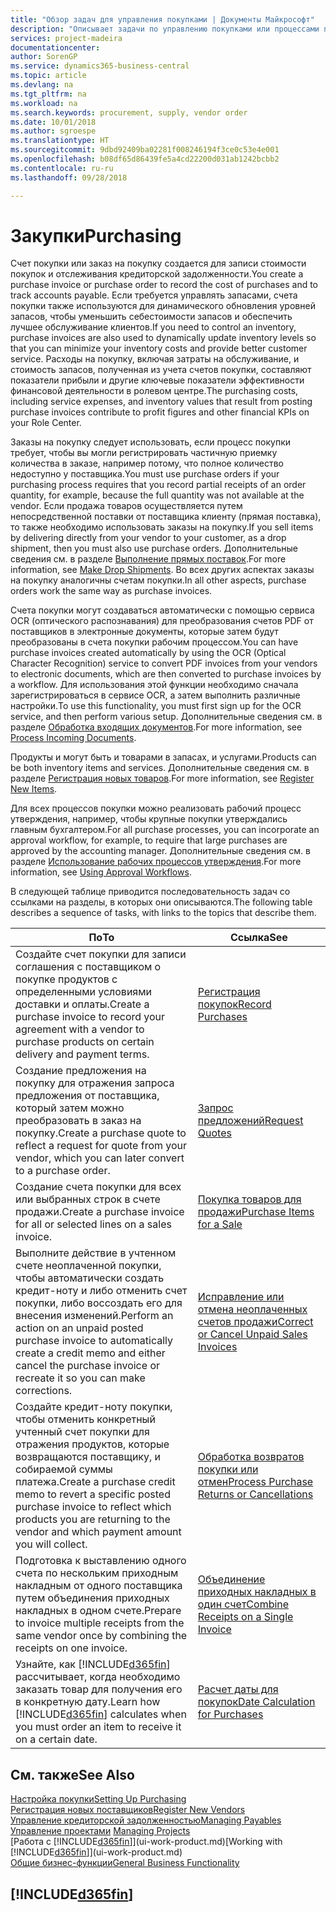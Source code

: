 ```yaml
---
title: "Обзор задач для управления покупками | Документы Майкрософт"
description: "Описывает задачи по управлению покупками или процессами покупок, включая работу счетов покупки и заказов на покупку."
services: project-madeira
documentationcenter: 
author: SorenGP
ms.service: dynamics365-business-central
ms.topic: article
ms.devlang: na
ms.tgt_pltfrm: na
ms.workload: na
ms.search.keywords: procurement, supply, vendor order
ms.date: 10/01/2018
ms.author: sgroespe
ms.translationtype: HT
ms.sourcegitcommit: 9dbd92409ba02281f008246194f3ce0c53e4e001
ms.openlocfilehash: b08df65d86439fe5a4cd22200d031ab1242bcbb2
ms.contentlocale: ru-ru
ms.lasthandoff: 09/28/2018

---
```

# <a name="purchasing"></a><span data-ttu-id="adfb0-103">Закупки</span><span class="sxs-lookup"><span data-stu-id="adfb0-103">Purchasing</span></span>
<span data-ttu-id="adfb0-104">Счет покупки или заказ на покупку создается для записи стоимости покупок и отслеживания кредиторской задолженности.</span><span class="sxs-lookup"><span data-stu-id="adfb0-104">You create a purchase invoice or purchase order to record the cost of purchases and to track accounts payable.</span></span> <span data-ttu-id="adfb0-105">Если требуется управлять запасами, счета покупки также используются для динамического обновления уровней запасов, чтобы уменьшить себестоимости запасов и обеспечить лучшее обслуживание клиентов.</span><span class="sxs-lookup"><span data-stu-id="adfb0-105">If you need to control an inventory, purchase invoices are also used to dynamically update inventory levels so that you can minimize your inventory costs and provide better customer service.</span></span> <span data-ttu-id="adfb0-106">Расходы на покупку, включая затраты на обслуживание, и стоимость запасов, полученная из учета счетов покупки, составляют показатели прибыли и другие ключевые показатели эффективности финансовой деятельности в ролевом центре.</span><span class="sxs-lookup"><span data-stu-id="adfb0-106">The purchasing costs, including service expenses, and inventory values that result from posting purchase invoices contribute to profit figures and other financial KPIs on your Role Center.</span></span>

<span data-ttu-id="adfb0-107">Заказы на покупку следует использовать, если процесс покупки требует, чтобы вы могли регистрировать частичную приемку количества в заказе, например потому, что полное количество недоступно у поставщика.</span><span class="sxs-lookup"><span data-stu-id="adfb0-107">You must use purchase orders if your purchasing process requires that you record partial receipts of an order quantity, for example, because the full quantity was not available at the vendor.</span></span> <span data-ttu-id="adfb0-108">Если продажа товаров осуществляется путем непосредственной поставки от поставщика клиенту (прямая поставка), то также необходимо использовать заказы на покупку.</span><span class="sxs-lookup"><span data-stu-id="adfb0-108">If you sell items by delivering directly from your vendor to your customer, as a drop shipment, then you must also use purchase orders.</span></span> <span data-ttu-id="adfb0-109">Дополнительные сведения см. в разделе [Выполнение прямых поставок](sales-how-drop-shipment.md).</span><span class="sxs-lookup"><span data-stu-id="adfb0-109">For more information, see [Make Drop Shipments](sales-how-drop-shipment.md).</span></span> <span data-ttu-id="adfb0-110">Во всех других аспектах заказы на покупку аналогичны счетам покупки.</span><span class="sxs-lookup"><span data-stu-id="adfb0-110">In all other aspects, purchase orders work the same way as purchase invoices.</span></span>

<span data-ttu-id="adfb0-111">Счета покупки могут создаваться автоматически с помощью сервиса OCR (оптического распознавания) для преобразования счетов PDF от поставщиков в электронные документы, которые затем будут преобразованы в счета покупки рабочим процессом.</span><span class="sxs-lookup"><span data-stu-id="adfb0-111">You can have purchase invoices created automatically by using the OCR (Optical Character Recognition) service to convert PDF invoices from your vendors to electronic documents, which are then converted to purchase invoices by a workflow.</span></span> <span data-ttu-id="adfb0-112">Для использования этой функции необходимо сначала зарегистрироваться в сервисе OCR, а затем выполнить различные настройки.</span><span class="sxs-lookup"><span data-stu-id="adfb0-112">To use this functionality, you must first sign up for the OCR service, and then perform various setup.</span></span> <span data-ttu-id="adfb0-113">Дополнительные сведения см. в разделе [Обработка входящих документов](across-process-income-documents.md).</span><span class="sxs-lookup"><span data-stu-id="adfb0-113">For more information, see [Process Incoming Documents](across-process-income-documents.md).</span></span>      

<span data-ttu-id="adfb0-114">Продукты и могут быть и товарами в запасах, и услугами.</span><span class="sxs-lookup"><span data-stu-id="adfb0-114">Products can be both inventory items and services.</span></span> <span data-ttu-id="adfb0-115">Дополнительные сведения см. в разделе [Регистрация новых товаров](inventory-how-register-new-items.md).</span><span class="sxs-lookup"><span data-stu-id="adfb0-115">For more information, see [Register New Items](inventory-how-register-new-items.md).</span></span>

<span data-ttu-id="adfb0-116">Для всех процессов покупки можно реализовать рабочий процесс утверждения, например, чтобы крупные покупки утверждались главным бухгалтером.</span><span class="sxs-lookup"><span data-stu-id="adfb0-116">For all purchase processes, you can incorporate an approval workflow, for example, to require that large purchases are approved by the accounting manager.</span></span> <span data-ttu-id="adfb0-117">Дополнительные сведения см. в разделе [Использование рабочих процессов утверждения](across-how-use-approval-workflows.md).</span><span class="sxs-lookup"><span data-stu-id="adfb0-117">For more information, see [Using Approval Workflows](across-how-use-approval-workflows.md).</span></span>

<span data-ttu-id="adfb0-118">В следующей таблице приводится последовательность задач со ссылками на разделы, в которых они описываются.</span><span class="sxs-lookup"><span data-stu-id="adfb0-118">The following table describes a sequence of tasks, with links to the topics that describe them.</span></span>

| <span data-ttu-id="adfb0-119">По</span><span class="sxs-lookup"><span data-stu-id="adfb0-119">To</span></span> | <span data-ttu-id="adfb0-120">Ссылка</span><span class="sxs-lookup"><span data-stu-id="adfb0-120">See</span></span> |
| --- | --- |
| <span data-ttu-id="adfb0-121">Создайте счет покупки для записи соглашения с поставщиком о покупке продуктов с определенными условиями доставки и оплаты.</span><span class="sxs-lookup"><span data-stu-id="adfb0-121">Create a purchase invoice to record your agreement with a vendor to purchase products on certain delivery and payment terms.</span></span> |[<span data-ttu-id="adfb0-122">Регистрация покупок</span><span class="sxs-lookup"><span data-stu-id="adfb0-122">Record Purchases</span></span>](purchasing-how-record-purchases.md) |
|<span data-ttu-id="adfb0-123">Создание предложения на покупку для отражения запроса предложения от поставщика, который затем можно преобразовать в заказ на покупку.</span><span class="sxs-lookup"><span data-stu-id="adfb0-123">Create a purchase quote to reflect a request for quote from your vendor, which you can later convert to a purchase order.</span></span>|[<span data-ttu-id="adfb0-124">Запрос предложений</span><span class="sxs-lookup"><span data-stu-id="adfb0-124">Request Quotes</span></span>](purchasing-how-request-quotes.md)|
| <span data-ttu-id="adfb0-125">Создание счета покупки для всех или выбранных строк в счете продажи.</span><span class="sxs-lookup"><span data-stu-id="adfb0-125">Create a purchase invoice for all or selected lines on a sales invoice.</span></span> |[<span data-ttu-id="adfb0-126">Покупка товаров для продажи</span><span class="sxs-lookup"><span data-stu-id="adfb0-126">Purchase Items for a Sale</span></span>](purchasing-how-purchase-products-sale.md) |
| <span data-ttu-id="adfb0-127">Выполните действие в учтенном счете неоплаченной покупки, чтобы автоматически создать кредит-ноту и либо отменить счет покупки, либо воссоздать его для внесения изменений.</span><span class="sxs-lookup"><span data-stu-id="adfb0-127">Perform an action on an unpaid posted purchase invoice to automatically create a credit memo and either cancel the purchase invoice or recreate it so you can make corrections.</span></span> |[<span data-ttu-id="adfb0-128">Исправление или отмена неоплаченных счетов продажи</span><span class="sxs-lookup"><span data-stu-id="adfb0-128">Correct or Cancel Unpaid Sales Invoices</span></span>](purchasing-how-correct-cancel-unpaid-purchase-invoices.md) |
| <span data-ttu-id="adfb0-129">Создайте кредит-ноту покупки, чтобы отменить конкретный учтенный счет покупки для отражения продуктов, которые возвращаются поставщику, и собираемой суммы платежа.</span><span class="sxs-lookup"><span data-stu-id="adfb0-129">Create a purchase credit memo to revert a specific posted purchase invoice to reflect which products you are returning to the vendor and which payment amount you will collect.</span></span> |[<span data-ttu-id="adfb0-130">Обработка возвратов покупки или отмен</span><span class="sxs-lookup"><span data-stu-id="adfb0-130">Process Purchase Returns or Cancellations</span></span>](purchasing-how-register-new-vendors.md) |
|<span data-ttu-id="adfb0-131">Подготовка к выставлению одного счета по нескольким приходным накладным от одного поставщика путем объединения приходных накладных в одном счете.</span><span class="sxs-lookup"><span data-stu-id="adfb0-131">Prepare to invoice multiple receipts from the same vendor once by combining the receipts on one invoice.</span></span>|[<span data-ttu-id="adfb0-132">Объединение приходных накладных в один счет</span><span class="sxs-lookup"><span data-stu-id="adfb0-132">Combine Receipts on a Single Invoice</span></span>](purchasing-how-to-combine-receipts.md)|
| <span data-ttu-id="adfb0-133">Узнайте, как [!INCLUDE[d365fin](includes/d365fin_md.md)] рассчитывает, когда необходимо заказать товар для получения его в конкретную дату.</span><span class="sxs-lookup"><span data-stu-id="adfb0-133">Learn how [!INCLUDE[d365fin](includes/d365fin_md.md)] calculates when you must order an item to receive it on a certain date.</span></span>|[<span data-ttu-id="adfb0-134">Расчет даты для покупок</span><span class="sxs-lookup"><span data-stu-id="adfb0-134">Date Calculation for Purchases</span></span>](purchasing-date-calculation-for-purchases.md)|

## <a name="see-also"></a><span data-ttu-id="adfb0-135">См. также</span><span class="sxs-lookup"><span data-stu-id="adfb0-135">See Also</span></span>
[<span data-ttu-id="adfb0-136">Настройка покупки</span><span class="sxs-lookup"><span data-stu-id="adfb0-136">Setting Up Purchasing</span></span>](purchasing-setup-purchasing.md)  
[<span data-ttu-id="adfb0-137">Регистрация новых поставщиков</span><span class="sxs-lookup"><span data-stu-id="adfb0-137">Register New Vendors</span></span>](purchasing-how-register-new-vendors.md)  
[<span data-ttu-id="adfb0-138">Управление кредиторской задолженностью</span><span class="sxs-lookup"><span data-stu-id="adfb0-138">Managing Payables</span></span>](payables-manage-payables.md)  
<span data-ttu-id="adfb0-139">[Управление проектами](projects-manage-projects.md)  </span><span class="sxs-lookup"><span data-stu-id="adfb0-139">[Managing Projects](projects-manage-projects.md)  </span></span>  
<span data-ttu-id="adfb0-140">[Работа с [!INCLUDE[d365fin](includes/d365fin_md.md)]](ui-work-product.md)</span><span class="sxs-lookup"><span data-stu-id="adfb0-140">[Working with [!INCLUDE[d365fin](includes/d365fin_md.md)]](ui-work-product.md)</span></span>  
[<span data-ttu-id="adfb0-141">Общие бизнес-функции</span><span class="sxs-lookup"><span data-stu-id="adfb0-141">General Business Functionality</span></span>](ui-across-business-areas.md)

## [!INCLUDE[d365fin](includes/free_trial_md.md)]  
 

